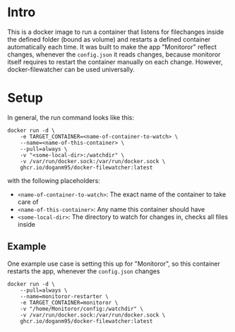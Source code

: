 # Intro

This is a docker image to run a container that listens for filechanges inside the defined folder (bound as volume) and restarts a defined container automatically each time. It was built to make the app "Monitoror" reflect changes, whenever the `config.json` it reads changes, because monitoror itself requires to restart the container manually on each change. However, docker-filewatcher can be used universally.

# Setup

In general, the run command looks like this:

```shell
docker run -d \
    -e TARGET_CONTAINER=<name-of-container-to-watch> \
    --name=<name-of-this-container> \
    --pull=always \
    -v "<some-local-dir>:/watchdir" \
    -v /var/run/docker.sock:/var/run/docker.sock \
    ghcr.io/doganm95/docker-filewatcher:latest
```

with the following placeholders:

- `<name-of-container-to-watch>`: The exact name of the container to take care of
- `<name-of-this-container>`: Any name this container should have
- `<some-local-dir>`: The directory to watch for changes in, checks all files inside

## Example

One example use case is setting this up for "Monitoror", so this container restarts the app, whenever the `config.json` changes

```shell
docker run -d \
    --pull=always \
    --name=monitoror-restarter \
    -e TARGET_CONTAINER=monitoror \
    -v "/home/Monitoror/config:/watchdir" \
    -v /var/run/docker.sock:/var/run/docker.sock \
    ghcr.io/doganm95/docker-filewatcher:latest
```
